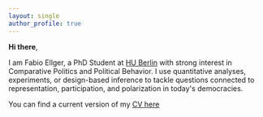 ```yaml
---
layout: single
author_profile: true
---
```


**Hi there**, 

I am Fabio Ellger, a PhD Student at [HU Berlin](https://www.sowi.hu-berlin.de/en/lehrbereiche-en/comparative-political-behavior/team/fabio-ellger/fabio-ellger?set_language=en) with strong interest in Comparative Politics and Political Behavior. I use quantitative analyses, experiments, or design-based inference to tackle questions connected to representation, participation, and polarization in today's democracies.

You can find a current version of my [CV here](https://www.dropbox.com/s/gkmbesqq079dpeb/CV_Ellger.pdf?dl=0)
